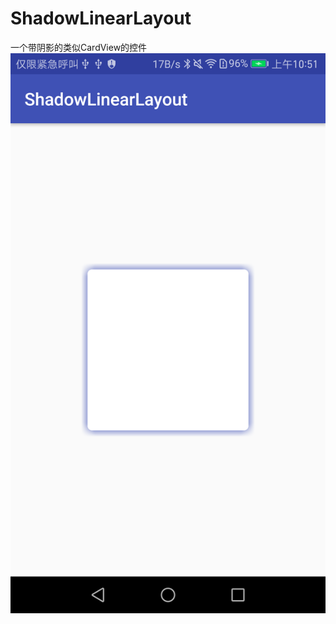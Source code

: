 # ShadowLinearLayout
一个带阴影的类似CardView的控件
![iamge](https://github.com/wangjianchi/ShadowLinearLayout/blob/master/shortcut/shortcut.png)

